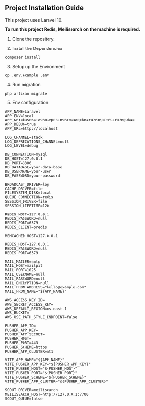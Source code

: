 ## Project Installation Guide

This project uses Laravel 10.


**To run this project Redis, Meilisearch on the machine is required.**

1) Clone the repository.

2) Install the Dependencies

``` composer install ```

3) Setup up the Environment

``` cp .env.example .env ```

4) Run migration

``` php artisan migrate ```


5) Env configuration

```
APP_NAME=Laravel
APP_ENV=local
APP_KEY=base64:89Ro3Vpes1B9BtM438qxkR4+u7B3RpIYEC1FxZRgOk4=
APP_DEBUG=true
APP_URL=http://localhost

LOG_CHANNEL=stack
LOG_DEPRECATIONS_CHANNEL=null
LOG_LEVEL=debug

DB_CONNECTION=mysql
DB_HOST=127.0.0.1
DB_PORT=3306
DB_DATABASE=your-data-base
DB_USERNAME=your-user
DB_PASSWORD=your-password

BROADCAST_DRIVER=log
CACHE_DRIVER=file
FILESYSTEM_DISK=local
QUEUE_CONNECTION=redis
SESSION_DRIVER=file
SESSION_LIFETIME=120

REDIS_HOST=127.0.0.1
REDIS_PASSWORD=null
REDIS_PORT=6379
REDIS_CLIENT=predis

MEMCACHED_HOST=127.0.0.1

REDIS_HOST=127.0.0.1
REDIS_PASSWORD=null
REDIS_PORT=6379

MAIL_MAILER=smtp
MAIL_HOST=mailpit
MAIL_PORT=1025
MAIL_USERNAME=null
MAIL_PASSWORD=null
MAIL_ENCRYPTION=null
MAIL_FROM_ADDRESS="hello@example.com"
MAIL_FROM_NAME="${APP_NAME}"

AWS_ACCESS_KEY_ID=
AWS_SECRET_ACCESS_KEY=
AWS_DEFAULT_REGION=us-east-1
AWS_BUCKET=
AWS_USE_PATH_STYLE_ENDPOINT=false

PUSHER_APP_ID=
PUSHER_APP_KEY=
PUSHER_APP_SECRET=
PUSHER_HOST=
PUSHER_PORT=443
PUSHER_SCHEME=https
PUSHER_APP_CLUSTER=mt1

VITE_APP_NAME="${APP_NAME}"
VITE_PUSHER_APP_KEY="${PUSHER_APP_KEY}"
VITE_PUSHER_HOST="${PUSHER_HOST}"
VITE_PUSHER_PORT="${PUSHER_PORT}"
VITE_PUSHER_SCHEME="${PUSHER_SCHEME}"
VITE_PUSHER_APP_CLUSTER="${PUSHER_APP_CLUSTER}"

SCOUT_DRIVER=meilisearch
MEILISEARCH_HOST=http://127.0.0.1:7700
SCOUT_QUEUE=false
```
